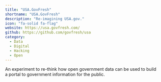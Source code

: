 ```yaml
---
title: "USA.GovFresh"
shortname: "USA.GovFresh"
description: "Re-imagining USA.gov."
icon: "fa-solid fa-flag"
website: https://usa.govfresh.com/
github: https://github.com/govfresh/usa
category:
  - Data
  - Digital
  - Hacking
  - Open
---
```


An experiment to re-think how open government data can be used to build a portal to government information for the public.